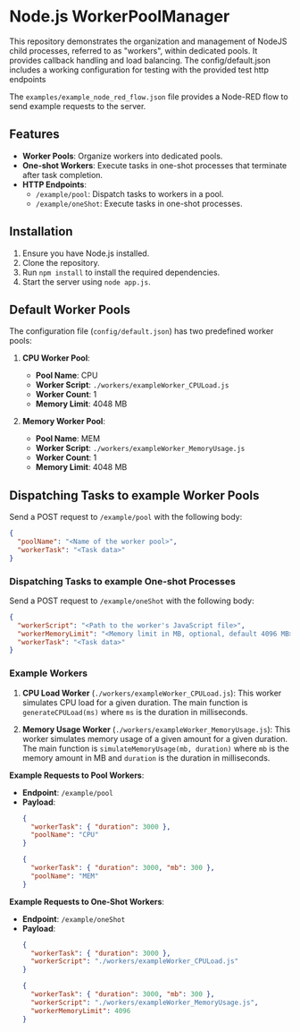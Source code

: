 # Node.js WorkerPoolManager

This repository demonstrates the organization and management of NodeJS child processes, referred to as "workers", within dedicated pools. It provides callback handling and load balancing. The config/default.json includes a working configuration for testing with the provided test http endpoints

The `examples/example_node_red_flow.json` file provides a Node-RED flow to send example requests to the server.

## Features

- **Worker Pools**: Organize workers into dedicated pools.
- **One-shot Workers**: Execute tasks in one-shot processes that terminate after task completion.
- **HTTP Endpoints**:
  - `/example/pool`: Dispatch tasks to workers in a pool.
  - `/example/oneShot`: Execute tasks in one-shot processes.

## Installation

1. Ensure you have Node.js installed.
2. Clone the repository.
3. Run `npm install` to install the required dependencies.
4. Start the server using `node app.js`.

## Default Worker Pools

The configuration file (`config/default.json`) has two predefined worker pools:

1. **CPU Worker Pool**:
   - **Pool Name**: CPU
   - **Worker Script**: `./workers/exampleWorker_CPULoad.js`
   - **Worker Count**: 1
   - **Memory Limit**: 4048 MB

2. **Memory Worker Pool**:
   - **Pool Name**: MEM
   - **Worker Script**: `./workers/exampleWorker_MemoryUsage.js`
   - **Worker Count**: 1
   - **Memory Limit**: 4048 MB


## Dispatching Tasks to example Worker Pools

Send a POST request to `/example/pool` with the following body:

```json
{
  "poolName": "<Name of the worker pool>",
  "workerTask": "<Task data>"
}
```

### Dispatching Tasks to example One-shot Processes

Send a POST request to `/example/oneShot` with the following body:

```json
{
  "workerScript": "<Path to the worker's JavaScript file>",
  "workerMemoryLimit": "<Memory limit in MB, optional, default 4096 MB>",
  "workerTask": "<Task data>"
}
```

### Example Workers

1. **CPU Load Worker** (`./workers/exampleWorker_CPULoad.js`): This worker simulates CPU load for a given duration. The main function is `generateCPULoad(ms)` where `ms` is the duration in milliseconds.

2. **Memory Usage Worker** (`./workers/exampleWorker_MemoryUsage.js`): This worker simulates memory usage of a given amount for a given duration. The main function is `simulateMemoryUsage(mb, duration)` where `mb` is the memory amount in MB and `duration` is the duration in milliseconds.


**Example Requests to Pool Workers**:
   - **Endpoint**: `/example/pool`
   - **Payload**:
     ```json
     {
       "workerTask": { "duration": 3000 },
       "poolName": "CPU"
     }
     ```
     ```json
     {
       "workerTask": { "duration": 3000, "mb": 300 },
       "poolName": "MEM"
     }
     ```
     
**Example Requests to One-Shot Workers**:
   - **Endpoint**: `/example/oneShot`
   - **Payload**:
     ```json
     {
       "workerTask": { "duration": 3000 },
       "workerScript": "./workers/exampleWorker_CPULoad.js"
     }
     ```
     ```json
     {
       "workerTask": { "duration": 3000, "mb": 300 },
       "workerScript": "./workers/exampleWorker_MemoryUsage.js",
       "workerMemoryLimit": 4096
     }
     ```
